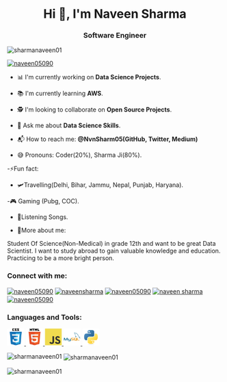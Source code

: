 <h1 align="center">Hi 👋, I'm Naveen Sharma</h1>
<h3 align="center">Software Engineer</h3>

<p align="left"> <img src="https://komarev.com/ghpvc/?username=sharmanaveen01&label=Profile%20views&color=0e75b6&style=flat" alt="sharmanaveen01" /> </p>

<p align="left"> <a href="https://twitter.com/naveen05090" target="blank"><img src="https://img.shields.io/twitter/follow/naveen05090?logo=twitter&style=for-the-badge" alt="naveen05090" /></a> </p>

- 📊 I'm currently working on **Data Science Projects**.

- 📚 I'm currently learning **AWS**.

- 🕵 I'm looking to collaborate on **Open Source Projects**.

- 💬 Ask me about **Data Science Skills**.

- 📬 How to reach me: **@NvnSharm05(GitHub, Twitter, Medium)**

- 😅 Pronouns: Coder(20%), Sharma Ji(80%).

-⚡Fun fact:
 - 🛩️Travelling(Delhi, Bihar, Jammu, Nepal, Punjab, Haryana).

 -🎮 Gaming (Pubg, COC).

 - 🎸Listening Songs.

- 🙎More about me:
 
 Student Of Science(Non-Medical) in grade 12th and  want to be great Data Scientist.
 I want to study abroad to gain valuable knowledge and education. Practicing to be a more bright person.

<h3 align="left">Connect with me:</h3>
<p align="left">
<a href="https://twitter.com/@NvnShrm5" target="blank"><img align="center" src="https://raw.githubusercontent.com/rahuldkjain/github-profile-readme-generator/master/src/images/icons/Social/twitter.svg" alt="naveen05090" height="30" width="40" /></a>
<a href="https://www.linkedin.com/in/naveen-sharma-733ba41aa" target="blank"><img align="center" src="https://raw.githubusercontent.com/rahuldkjain/github-profile-readme-generator/master/src/images/icons/Social/linked-in-alt.svg" alt="naveensharma" height="30" width="40" /></a>
<a href="https://instagram.com/its_naveen_sharma.exe" target="blank"><img align="center" src="https://raw.githubusercontent.com/rahuldkjain/github-profile-readme-generator/master/src/images/icons/Social/instagram.svg" alt="naveen05090" height="30" width="40" /></a>
<a href="https://www.youtube.com/c/Naveen Sharma" target="blank"><img align="center" src="https://raw.githubusercontent.com/rahuldkjain/github-profile-readme-generator/master/src/images/icons/Social/youtube.svg" alt="naveen sharma" height="30" width="40" /></a>
<a href="https://www.hackerrank.com/naveen05090" target="blank"><img align="center" src="https://raw.githubusercontent.com/rahuldkjain/github-profile-readme-generator/master/src/images/icons/Social/hackerrank.svg" alt="naveen05090" height="30" width="40" /></a>
</p>

<h3 align="left">Languages and Tools:</h3>
<p align="left">   </a> <a href="https://www.w3schools.com/css/" target="_blank"> <img src="https://raw.githubusercontent.com/devicons/devicon/master/icons/css3/css3-original-wordmark.svg" alt="css3" width="40" height="40"/> </a> <a href="https://www.w3.org/html/" target="_blank"> <img src="https://raw.githubusercontent.com/devicons/devicon/master/icons/html5/html5-original-wordmark.svg" alt="html5" width="40" height="40"/> </a>  <a href="https://developer.mozilla.org/en-US/docs/Web/JavaScript" target="_blank"> <img src="https://raw.githubusercontent.com/devicons/devicon/master/icons/javascript/javascript-original.svg" alt="javascript" width="40" height="40"/> </a> <a href="https://www.mysql.com/" target="_blank"> <img src="https://raw.githubusercontent.com/devicons/devicon/master/icons/mysql/mysql-original-wordmark.svg" alt="mysql" width="40" height="40"/>  </a> <a href="https://www.python.org" target="_blank"> <img src="https://raw.githubusercontent.com/devicons/devicon/master/icons/python/python-original.svg" alt="python" width="40" height="40"/> </a> </p>

<p><img align="left" src="https://github-readme-stats.vercel.app/api/top-langs?username=sharmanaveen01&show_icons=true&locale=en&layout=compact" alt="sharmanaveen01" /></p>

<p>&nbsp;<img align="center" src="https://github-readme-stats.vercel.app/api?username=sharmanaveen01&show_icons=true&locale=en" alt="sharmanaveen01" /></p>

<p><img align="center" src="https://github-readme-streak-stats.herokuapp.com/?user=sharmanaveen01&" alt="sharmanaveen01" /></p>
